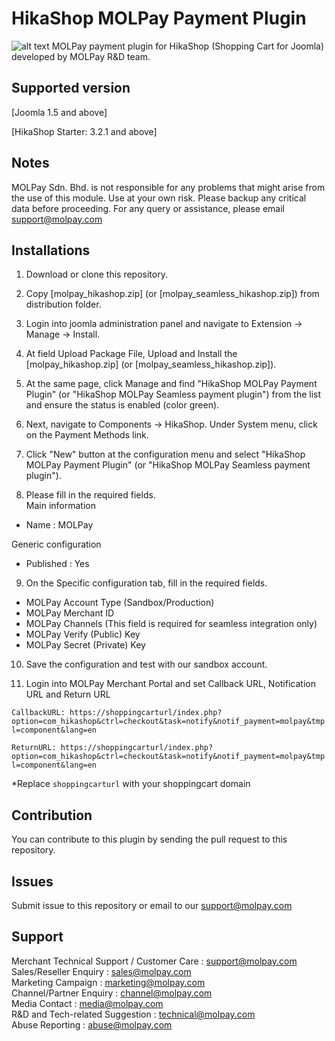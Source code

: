 HikaShop MOLPay Payment Plugin
=====================
![alt text](https://github.com/MOLPay/Prestashop_Plugin/wiki/images/molpay-developer.jpg)
MOLPay payment plugin for HikaShop (Shopping Cart for Joomla) developed by MOLPay R&D team.


Supported version
-----------------
[Joomla 1.5 and above]

[HikaShop Starter: 3.2.1 and above]

Notes
-----

MOLPay Sdn. Bhd. is not responsible for any problems that might arise from the use of this module. 
Use at your own risk. Please backup any critical data before proceeding. For any query or 
assistance, please email support@molpay.com 


Installations
-------------

1. Download or clone this repository.

2. Copy [molpay_hikashop.zip] (or [molpay_seamless_hikashop.zip]) from distribution folder.

3. Login into joomla administration panel and navigate to Extension -> Manage -> Install.

4. At field Upload Package File, Upload and Install the [molpay_hikashop.zip] (or [molpay_seamless_hikashop.zip]).

5. At the same page, click Manage and find "HikaShop MOLPay Payment Plugin" (or "HikaShop MOLPay Seamless payment plugin") from the list and ensure the status is enabled (color green).

6. Next, navigate to Components -> HikaShop. Under System menu, click on the Payment Methods link.

7. Click "New" button at the configuration menu and select "HikaShop MOLPay Payment Plugin" (or "HikaShop MOLPay Seamless payment plugin").

8. Please fill in the required fields.  
  Main information
  - Name : MOLPay

  Generic configuration
  - Published : Yes
  
9. On the Specific configuration tab, fill in the required fields.
  - MOLPay Account Type (Sandbox/Production)
  - MOLPay Merchant ID
  - MOLPay Channels (This field is required for seamless integration only)
  - MOLPay Verify (Public) Key
  - MOLPay Secret (Private) Key

10. Save the configuration and test with our sandbox account.

11. Login into MOLPay Merchant Portal and set Callback URL, Notification URL and Return URL

  ``CallbackURL: https://shoppingcarturl/index.php?option=com_hikashop&ctrl=checkout&task=notify&notif_payment=molpay&tmpl=component&lang=en`` 
  
  ``ReturnURL: https://shoppingcarturl/index.php?option=com_hikashop&ctrl=checkout&task=notify&notif_payment=molpay&tmpl=component&lang=en`` 
  
*Replace `shoppingcarturl` with your shoppingcart domain 

Contribution
------------

You can contribute to this plugin by sending the pull request to this repository.


Issues
------------

Submit issue to this repository or email to our support@molpay.com


Support
-------

Merchant Technical Support / Customer Care : support@molpay.com <br>
Sales/Reseller Enquiry : sales@molpay.com <br>
Marketing Campaign : marketing@molpay.com <br>
Channel/Partner Enquiry : channel@molpay.com <br>
Media Contact : media@molpay.com <br>
R&D and Tech-related Suggestion : technical@molpay.com <br>
Abuse Reporting : abuse@molpay.com
